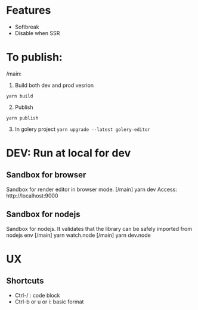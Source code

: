# Features
- Softbreak
- Disable when SSR

# To publish:   
/main:

1. Build both dev and prod vesrion

`yarn build`

2. Publish

`yarn publish`

3. In golery project
`yarn upgrade --latest golery-editor`

# DEV: Run at local for dev
## Sandbox for browser
Sandbox for render editor in browser mode.
[/main] yarn dev
Access: http://localhost:9000


## Sandbox for nodejs
Sandbox for nodejs. It validates that the library can be safely imported from nodejs env
[/main] yarn watch.node
[/main] yarn dev.node

# UX
## Shortcuts
- Ctrl-/ : code block
- Ctrl-b or u or i: basic format